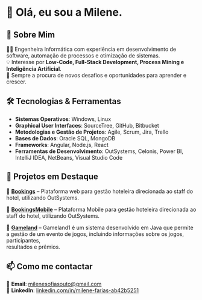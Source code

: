 # 👋 Olá, eu sou a Milene. 

## 🚀 Sobre Mim  
👨‍💻 Engenheira Informática com experiência em desenvolvimento de software, automação de processos e otimização de sistemas.  
💡 Interesse por **Low-Code, Full-Stack Development, Process Mining e Inteligência Artificial**.  
🎯 Sempre a procura de novos desafios e oportunidades para aprender e crescer.  

## 🛠️ Tecnologias & Ferramentas  
- **Sistemas Operativos**: Windows, Linux  
- **Graphical User Interfaces**: SourceTree, GitHub, Bitbucket  
- **Metodologias e Gestão de Projetos**: Agile, Scrum, Jira, Trello  
- **Bases de Dados**: Oracle SQL, MongoDB  
- **Frameworks**: Angular, Node.js, React  
- **Ferramentas de Desenvolvimento**: OutSystems, Celonis, Power BI, IntelliJ IDEA, NetBeans, Visual Studio Code  
 

## 📌 Projetos em Destaque  
🔹 **[Bookings](https://github.com/MileneSoutoFarias/Bookings)** – Plataforma web para gestão hoteleira direcionada ao staff do hotel, utilizando OutSystems.

🔹 **[BookingsMobile](https://github.com/MileneSoutoFarias/BookingsMobile)** – Plataforma Mobile para gestão hoteleira direcionada ao staff do hotel, utilizando OutSystems.  
 
🔹 **[Gameland](https://github.com/MileneSoutoFarias/gameland)** –  Gameland1 é um sistema desenvolvido em Java que permite a gestão de um evento de jogos, incluindo informações sobre os jogos, participantes,  
       resultados e prêmios.   

## 📫 Como me contactar  
📩 **Email**: [milenesofiasouto@gmail.com](mailto:milenesofiasouto@gmail.com)  
💼 **LinkedIn**: [linkedin.com/in/milene-farias-ab42b5251](https://www.linkedin.com/in/milene-farias-ab42b5251/)  
 
